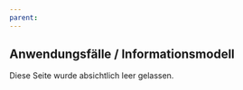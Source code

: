 ```yaml
---
parent:
---
```

## Anwendungsfälle / Informationsmodell

Diese Seite wurde absichtlich leer gelassen.